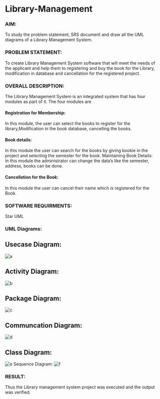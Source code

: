 # Library-Management
### AIM:
To study the problem statement, SRS document and draw all the UML diagrams of a Library Management System.
### PROBLEM STATEMENT:
To create Library Management System software that will meet the needs of the applicant
and help them to registering and buy the book for the Library, modification in database and
cancellation for the registered project.
### OVERALL DESCRIPTION:
The Library Management System is an integrated system that has four modules as part of
it. The four modules are
#### Registration for Membership:
In this module, the user can select the books to register for the library,Modification in the book
database, cancelling the books.
#### Book details:
In this module the user can search for the books by giving bookie in the project and selecting
the semester for the book.
Maintaining Book Details:
In this module the administrator can change the data’s like the semester, address, books can be
done.
#### Cancellation for the Book:
In this module the user can cancel their name which is registered for the Book.
### SOFTWARE REQUIRMENTS:
Star UML
### UML Diagrams:
## Usecase Diagram:
![a](https://github.com/NITHIYANANDAN278/Library-Management/assets/121784636/d0dae0d2-ac50-4925-ac8a-1061d0a76b65)
## Activity Diagram:
![b](https://github.com/NITHIYANANDAN278/Library-Management/assets/121784636/69b74ce7-c0cd-444a-85bd-97924d0f8ca7)
 ## Package Diagram:
![c](https://github.com/NITHIYANANDAN278/Library-Management/assets/121784636/ef3a6cb8-f52c-4d7c-b213-61610d0b41cc)
## Communcation Diagram:
![d](https://github.com/NITHIYANANDAN278/Library-Management/assets/121784636/5ad88efe-2295-471a-b372-68f586f4d6e4)
## Class Diagram:
![e](https://github.com/NITHIYANANDAN278/Library-Management/assets/121784636/5905c432-d514-41f4-8174-6699802704be)
Sequence Diagram:
![f](https://github.com/NITHIYANANDAN278/Library-Management/assets/121784636/ccd4a844-69af-4897-9ded-f41b1f49d57f)




### RESULT:
Thus the Library management system project was executed and the output was verified.

